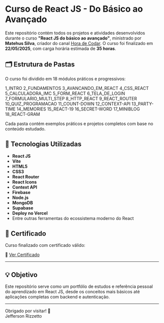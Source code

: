 # Curso de React JS - Do Básico ao Avançado

Este repositório contém todos os projetos e atividades desenvolvidos durante o curso **"React JS do básico ao avançado"**, ministrado por **Matehus Silva**, criador do canal [Hora de Codar](https://www.youtube.com/c/HoradeCodar). O curso foi finalizado em **22/05/2025**, com carga horária estimada de **35 horas**.

## 🗂 Estrutura de Pastas

O curso foi dividido em 18 módulos práticos e progressivos:

1_INTRO
2_FUNDAMENTOS
3_AVANCANDO_EM_REACT
4_CSS_REACT
5_CALCULADORA_IMC
5_FORM_REACT
6_TELA_DE_LOGIN
7_FORMULARIO_MULTI_STEP
8_HTTP_REACT
9_REACT_ROUTER
10_QUIZ_PROGRAMACAO
11_COUNT-DOWN
12_CONTEXT-API
13_PARTY-TIME
14_MEMORIES
15_REACT-19
16_SECRET-WORD
17_MINIBLOG
18_REACT-GRAM


Cada pasta contém exemplos práticos e projetos completos com base no conteúdo estudado.

## 🚀 Tecnologias Utilizadas

- **React JS**
- **Vite**
- **HTML5**
- **CSS3**
- **React Router**
- **React Icons**
- **Context API**
- **Firebase**
- **Node.js**
- **MongoDB**
- **Supabase**
- **Deploy no Vercel**
- Entre outras ferramentas do ecossistema moderno do React

## 📄 Certificado

Curso finalizado com certificado válido:

🔗 [Ver Certificado](https://app.horadecodar.com.br/certificates/6/user/4929/certificate-authenticity)

---

## 💡 Objetivo

Este repositório serve como um portfólio de estudos e referência pessoal do aprendizado em React JS, desde os conceitos mais básicos até aplicações completas com backend e autenticação.

---

Obrigado por visitar! 🚀  
Jefferson Rizzetto

